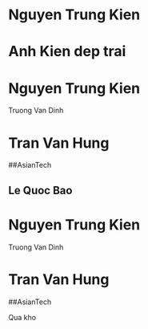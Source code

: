 

# Nguyen Trung Kien

# Anh Kien dep trai

# Nguyen Trung Kien
Truong Van Dinh
# Tran Van Hung
##AsianTech 
## Le Quoc Bao

# Nguyen Trung Kien
Truong Van Dinh

# Tran Van Hung
##AsianTech 

Qua kho
